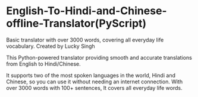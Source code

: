 # English-To-Hindi-and-Chinese-offline-Translator(PyScript)
Basic translator with over 3000 words, covering all everyday life vocabulary.
Created by Lucky Singh

This Python-powered translator providing smooth and accurate translations from English to Hindi/Chinese.

It supports two of the most spoken languages in the world, Hindi and Chinese, so you can use it without needing an internet connection. With over 3000 words with 100+ sentences, It covers all everyday life words.
